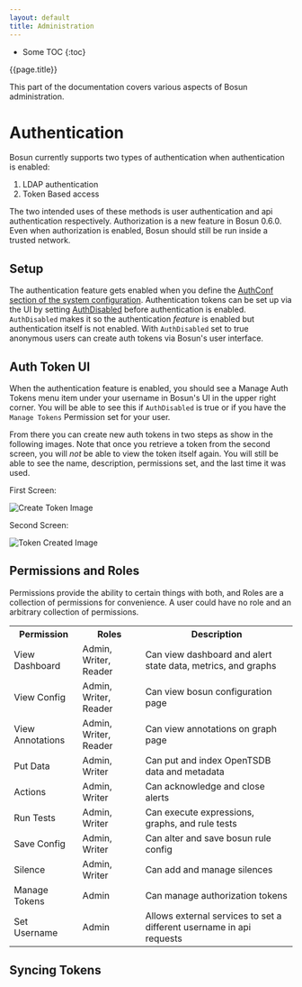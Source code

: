 ```yaml
---
layout: default
title: Administration
---
```


<div class="row">
<div class="col-sm-3" >
  <div class="sidebar" data-spy="affix" data-offset-top="0" data-offset-bottom="0" markdown="1">
 
 * Some TOC
 {:toc}
 
  </div>
</div>

<div class="doc-body col-sm-9" markdown="1">

<p class="title h1">{{page.title}}</p>
This part of the documentation covers various aspects of Bosun administration. 

# Authentication
Bosun currently supports two types of authentication when authentication is enabled:

 1. LDAP authentication
 2. Token Based access

The two intended uses of these methods is user authentication and api authentication respectively. Authorization is a new feature in Bosun 0.6.0. Even when authorization is enabled, Bosun should still be run inside a trusted network.

## Setup
The authentication feature gets enabled when you define the [AuthConf section of the system configuration](/system_configuration#authconf). Authentication tokens can be set up via the UI by setting [AuthDisabled](/system_configuration#authdisabled) before authentication is enabled. `AuthDisabled` makes it so the authentication *feature* is enabled but authentication itself is not enabled. With `AuthDisabled` set to true anonymous users can create auth tokens via Bosun's user interface.

## Auth Token UI
When the authentication feature is enabled, you should see a <span class="docFromLabel">Manage Auth Tokens</span> menu item under your username in Bosun's UI in the upper right corner. You will be able to see this if `AuthDisabled` is true or if you have the `Manage Tokens` Permission set for your user.

From there you can create new auth tokens in two steps as show in the following images. Note that once you retrieve a token from the second screen, you will *not* be able to view the token itself again. You will still be able to see the name, description, permissions set, and the last time it was used.

First Screen:

![Create Token Image](/public/createToken.jpg)

Second Screen:

![Token Created Image](/public/createdToken.png)

## Permissions and Roles
Permissions provide the ability to certain things with both, and Roles are a collection of permissions for convenience. A user could have no role and an arbitrary collection of permissions.

<table>
    <tr>
        <th>Permission</th>
        <th>Roles</th>
        <th>Description</th>
    </tr>
    <tr>
        <td>View Dashboard</td>
        <td>Admin, Writer, Reader</td>
        <td>Can view dashboard and alert state data, metrics, and graphs</td>
    </tr>
    <tr>
        <td>View Config</td>
        <td>Admin, Writer, Reader</td>
        <td>Can view bosun configuration page</td>
    </tr>
    <tr>
        <td>View Annotations</td>
        <td>Admin, Writer, Reader</td>
        <td>Can view annotations on graph page</td>
    </tr>
    <tr>
        <td>Put Data</td>
        <td>Admin, Writer</td>
        <td>Can put and index OpenTSDB data and metadata</td>
    </tr>
    <tr>
        <td>Actions</td>
        <td>Admin, Writer</td>
        <td>Can acknowledge and close alerts</td>
    </tr>
    <tr>
        <td>Run Tests</td>
        <td>Admin, Writer</td>
        <td>Can execute expressions, graphs, and rule tests</td>
    </tr>
    <tr>
        <td>Save Config</td>
        <td>Admin, Writer</td>
        <td>Can alter and save bosun rule config</td>
    </tr>
    <tr>
        <td>Silence</td>
        <td>Admin, Writer</td>
        <td>Can add and manage silences</td>
    </tr>
    <tr>
        <td>Manage Tokens</td>
        <td>Admin</td>
        <td>Can manage authorization tokens</td>
    </tr>
    <tr>
        <td>Set Username</td>
        <td>Admin</td>
        <td>Allows external services to set a different username in api requests</td>
    </tr>
</table>

## Syncing Tokens

</div>
</div>
